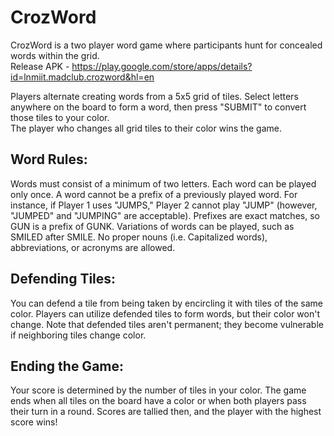 # CrozWord
CrozWord is a two player  word game where participants hunt for concealed words within the grid.<br />
Release APK - https://play.google.com/store/apps/details?id=lnmiit.madclub.crozword&hl=en

Players alternate creating words from a 5x5 grid of tiles. Select letters anywhere on the board to form a word, then press "SUBMIT" to convert those tiles to your color.<br />
The player who changes all grid tiles to their color wins the game.

## Word Rules:
Words must consist of a minimum of two letters. Each word can be played only once. A word cannot be a prefix of a previously played word. For instance, if Player 1 uses "JUMPS," Player 2 cannot play "JUMP" (however, "JUMPED" and "JUMPING" are acceptable). Prefixes are exact matches, so GUN is a prefix of GUNK. Variations of words can be played, such as SMILED after SMILE. No proper nouns (i.e. Capitalized words), abbreviations, or acronyms are allowed.

## Defending Tiles: 
You can defend a tile from being taken by encircling it with tiles of the same color. Players can utilize defended tiles to form words, but their color won't change. Note that defended tiles aren't permanent; they become vulnerable if neighboring tiles change color.

## Ending the Game:
Your score is determined by the number of tiles in your color. The game ends when all tiles on the board have a color or when both players pass their turn in a round. Scores are tallied then, and the player with the highest score wins!
